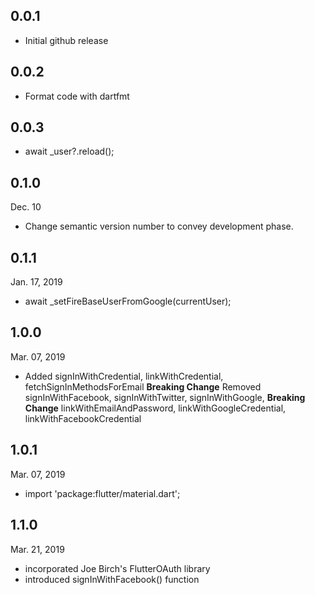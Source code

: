 ## 0.0.1 
- Initial github release
## 0.0.2
- Format code with dartfmt
## 0.0.3
- await _user?.reload();
## 0.1.0 
 Dec. 10
- Change semantic version number to convey development phase.
## 0.1.1 
 Jan. 17, 2019  
- await _setFireBaseUserFromGoogle(currentUser);
## 1.0.0
 Mar. 07, 2019  
- Added signInWithCredential, linkWithCredential, fetchSignInMethodsForEmail
**Breaking Change** Removed signInWithFacebook, signInWithTwitter, signInWithGoogle, 
**Breaking Change** linkWithEmailAndPassword, linkWithGoogleCredential, linkWithFacebookCredential
## 1.0.1
 Mar. 07, 2019  
- import 'package:flutter/material.dart';
## 1.1.0
 Mar. 21, 2019  
- incorporated Joe Birch's FlutterOAuth library
- introduced signInWithFacebook() function 